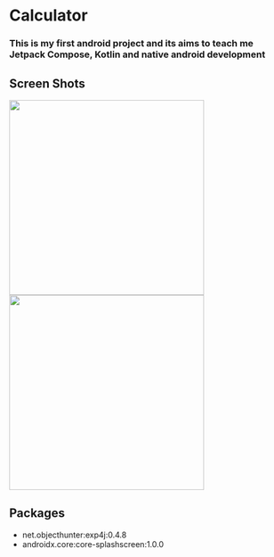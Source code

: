 # Calculator 

### This is my first android project and its aims to teach me Jetpack Compose, Kotlin and native android development

## Screen Shots

<img src="https://github.com/kyskerem/calculator/assets/121214387/8677288d-773e-48ae-88e5-25217ad1cefb" height="350"/>
<img src="https://github.com/kyskerem/calculator/assets/121214387/5b30fd39-4a5a-47a9-a1ef-a0053a879e8d" height="350"/>

## Packages
- net.objecthunter:exp4j:0.4.8
- androidx.core:core-splashscreen:1.0.0
